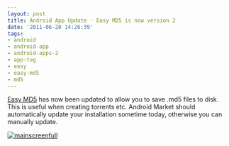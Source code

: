```yaml
---
layout: post
title: Android App Update - Easy MD5 is now version 2
date: '2011-06-20 14:26:39'
tags:
- android
- android-app
- android-apps-2
- app-tag
- easy
- easy-md5
- md5
---
```



[Easy MD5](http://www.hunterdavis.com/android-app-easy-md5/) has now been updated to allow you to save .md5 files to disk. This is useful when creating torrents etc. Android Market should automatically update your installation sometime today, otherwise you can manually update.

[![](http://66.147.244.180/~hunterda/content/images/2011/06/mainscreenfull2-180x300.png "mainscreenfull")](http://66.147.244.180/~hunterda/content/images/2011/06/mainscreenfull2.png)


